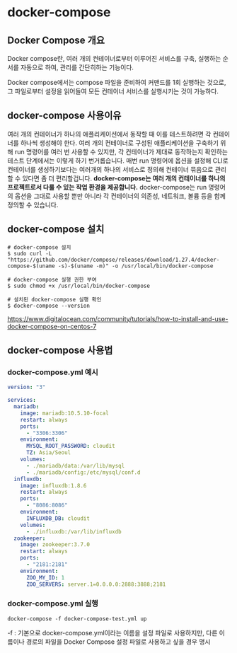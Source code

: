 # docker-compose

## Docker Compose 개요
Docker compose란, 여러 개의 컨테이너로부터 이루어진 서비스를 구축, 실행하는 순서를 자동으로 하여, 관리를 간단히하는 기능이다.

Docker compose에서는 compose 파일을 준비하여 커맨드를 1회 실행하는 것으로, 그 파일로부터 설정을 읽어들여 모든 컨테이너 서비스를 실행시키는 것이 가능하다.

## docker-compose 사용이유

여러 개의 컨테이너가 하나의 애플리케이션에서 동작할 때 이를 테스트하려면 각 컨테이너를 하나씩 생성해야 한다.
여러 개의 컨테이너로 구성된 애플리케이션을 구축하기 위해 run 명령어를 여러 번 사용할 수 있지만, 각 컨테이너가 제대로 동작하는지 확인하는 테스트 단계에서는 이렇게 하기 번거롭습니다. 
매번 run 명령어에 옵션을 설정해 CLI로 컨테이너를 생성하기보다는 여러개의 하나의 서비스로 정의해 컨테이너 묶음으로 관리할 수 있다면 좀 더 편리할겁니다.
**docker-compose는 여러 개의 컨테이너를 하나의 프로젝트로서 다룰 수 있는 작업 환경을 제공합니다.**
docker-compose는 run 명령어의 옵션을 그대로 사용할 뿐만 아니라 각 컨테이너의 의존성, 네트워크, 볼륨 등을 함께 정의할 수 있습니다.


## docker-compose 설치
```
# docker-compose 설치
$ sudo curl -L "https://github.com/docker/compose/releases/download/1.27.4/docker-compose-$(uname -s)-$(uname -m)" -o /usr/local/bin/docker-compose

# docker-compose 실행 권한 부여
$ sudo chmod +x /usr/local/bin/docker-compose

# 설치된 docker-compose 실행 확인
$ docker-compose --version

```
https://www.digitalocean.com/community/tutorials/how-to-install-and-use-docker-compose-on-centos-7


## docker-compose 사용법
### docker-compose.yml 예시
```yml
version: "3"

services:
  mariadb:
    image: mariadb:10.5.10-focal
    restart: always
    ports:
      - "3306:3306"
    environment:
      MYSQL_ROOT_PASSWORD: cloudit
      TZ: Asia/Seoul
    volumes:
      - ./mariadb/data:/var/lib/mysql
      - ./mariadb/config:/etc/mysql/conf.d
  influxdb:
    image: influxdb:1.8.6
    restart: always
    ports:
      - "8086:8086"
    environment:
      INFLUXDB_DB: cloudit
    volumes:
      - ./influxdb:/var/lib/influxdb
  zookeeper:
    image: zookeeper:3.7.0
    restart: always
    ports:
      - "2181:2181"
    environment:
      ZOO_MY_ID: 1
      ZOO_SERVERS: server.1=0.0.0.0:2888:3888;2181
```

### docker-compose.yml 실행
```
docker-compose -f docker-compose-test.yml up
```

-f : 기본으로 docker-compose.yml이라는 이름을 설정 파일로 사용하지만, 다른 이름이나 경로의 파일을 Docker Compose 설정 파일로 사용하고 싶을 경우 명시
        
